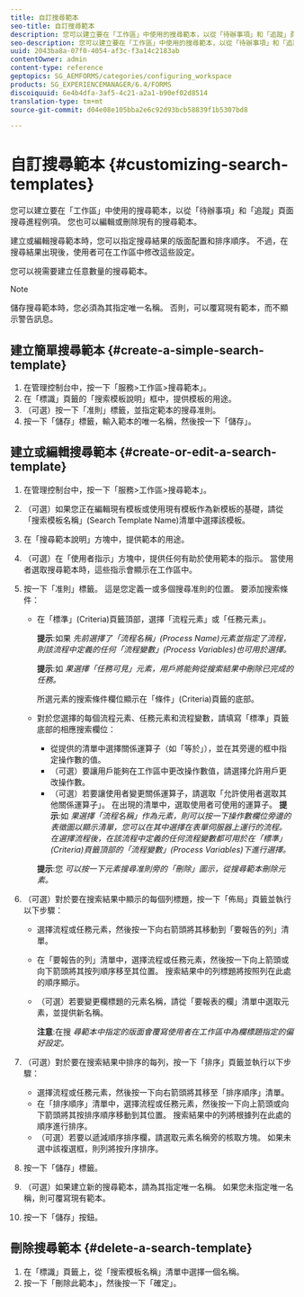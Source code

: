 ```yaml
---
title: 自訂搜尋範本
seo-title: 自訂搜尋範本
description: 您可以建立要在「工作區」中使用的搜尋範本，以從「待辦事項」和「追蹤」頁面搜尋進程例項。 您也可以編輯或刪除現有的搜尋範本。
seo-description: 您可以建立要在「工作區」中使用的搜尋範本，以從「待辦事項」和「追蹤」頁面搜尋進程例項。 您也可以編輯或刪除現有的搜尋範本。
uuid: 2043ba8a-07f0-4054-af3c-f3a14c2183ab
contentOwner: admin
content-type: reference
geptopics: SG_AEMFORMS/categories/configuring_workspace
products: SG_EXPERIENCEMANAGER/6.4/FORMS
discoiquuid: 6e4b4dfa-3af5-4c21-a2a1-b90ef02d8514
translation-type: tm+mt
source-git-commit: d04e08e105bba2e6c92d93bcb58839f1b5307bd8

---
```



# 自訂搜尋範本 {#customizing-search-templates}

您可以建立要在「工作區」中使用的搜尋範本，以從「待辦事項」和「追蹤」頁面搜尋進程例項。 您也可以編輯或刪除現有的搜尋範本。

建立或編輯搜尋範本時，您可以指定搜尋結果的版面配置和排序順序。 不過，在搜尋結果出現後，使用者可在工作區中修改這些設定。

您可以視需要建立任意數量的搜尋範本。

>[!NOTE]
>
>儲存搜尋範本時，您必須為其指定唯一名稱。 否則，可以覆寫現有範本，而不顯示警告訊息。

## 建立簡單搜尋範本 {#create-a-simple-search-template}

1. 在管理控制台中，按一下「服務>工作區>搜尋範本」。
1. 在「標識」頁籤的「搜索模板說明」框中，提供模板的用途。
1. （可選）按一下「准則」標籤，並指定範本的搜尋准則。
1. 按一下「儲存」標籤，輸入範本的唯一名稱，然後按一下「儲存」。

## 建立或編輯搜尋範本 {#create-or-edit-a-search-template}

1. 在管理控制台中，按一下「服務>工作區>搜尋範本」。
1. （可選）如果您正在編輯現有模板或使用現有模板作為新模板的基礎，請從「搜索模板名稱」(Search Template Name)清單中選擇該模板。
1. 在「搜尋範本說明」方塊中，提供範本的用途。
1. （可選）在「使用者指示」方塊中，提供任何有助於使用範本的指示。 當使用者選取搜尋範本時，這些指示會顯示在工作區中。
1. 按一下「准則」標籤。 這是您定義一或多個搜尋准則的位置。 要添加搜索條件：

   * 在「標準」(Criteria)頁籤頂部，選擇「流程元素」或「任務元素」。

      **提示**:如果 *先前選擇了「流程名稱」(Process Name)元素並指定了流程，則該流程中定義的任何「流程變數」(Process Variables)也可用於選擇。*

      **提示**:如 *果選擇「任務可見」元素，用戶將能夠從搜索結果中刪除已完成的任務。*

      所選元素的搜索條件欄位顯示在「條件」(Criteria)頁籤的底部。

   * 對於您選擇的每個流程元素、任務元素和流程變數，請填寫「標準」頁籤底部的相應搜索欄位：

      * 從提供的清單中選擇關係運算子（如「等於」），並在其旁邊的框中指定操作數的值。
      * （可選）要讓用戶能夠在工作區中更改操作數值，請選擇允許用戶更改操作數。
      * （可選）若要讓使用者變更關係運算子，請選取「允許使用者選取其他關係運算子」。 在出現的清單中，選取使用者可使用的運算子。
      **提示**:如 *果選擇「流程名稱」作為元素，則可以按一下操作數欄位旁邊的表徵圖以顯示清單，您可以在其中選擇在表單伺服器上運行的流程。 在選擇流程後，在該流程中定義的任何流程變數都可用於在「標準」(Criteria)頁籤頂部的「流程變數」(Process Variables)下進行選擇。*

      **提示**:您 *可以按一下元素搜尋准則旁的「刪除」圖示，從搜尋範本刪除元素。*


1. （可選）對於要在搜索結果中顯示的每個列標題，按一下「佈局」頁籤並執行以下步驟：

   * 選擇流程或任務元素，然後按一下向右箭頭將其移動到「要報告的列」清單。
   * 在「要報告的列」清單中，選擇流程或任務元素，然後按一下向上箭頭或向下箭頭將其按列順序移至其位置。 搜索結果中的列標題將按照列在此處的順序顯示。
   * （可選）若要變更欄標題的元素名稱，請從「要報表的欄」清單中選取元素，並提供新名稱。

      **注意**:在搜 *尋範本中指定的版面會覆寫使用者在工作區中為欄標題指定的偏好設定。*

1. （可選）對於要在搜索結果中排序的每列，按一下「排序」頁籤並執行以下步驟：

   * 選擇流程或任務元素，然後按一下向右箭頭將其移至「排序順序」清單。
   * 在「排序順序」清單中，選擇流程或任務元素，然後按一下向上箭頭或向下箭頭將其按排序順序移動到其位置。 搜索結果中的列將根據列在此處的順序進行排序。
   * （可選）若要以遞減順序排序欄，請選取元素名稱旁的核取方塊。 如果未選中該複選框，則列將按升序排序。

1. 按一下「儲存」標籤。
1. （可選）如果建立新的搜尋範本，請為其指定唯一名稱。 如果您未指定唯一名稱，則可覆寫現有範本。
1. 按一下「儲存」按鈕。

## 刪除搜尋範本 {#delete-a-search-template}

1. 在「標識」頁籤上，從「搜索模板名稱」清單中選擇一個名稱。
1. 按一下「刪除此範本」，然後按一下「確定」。

